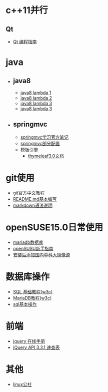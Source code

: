 # c++11并行
## Qt
  * [Qt 编程指南](https://qtguide.ustclug.org)

# java

   * ## java8
   
     * [java8 lambda 1](http://cr.openjdk.java.net/~briangoetz/lambda/lambda-state-final.html) 
     * [java8 lambda 2](http://cr.openjdk.java.net/~briangoetz/lambda/lambda-libraries-final.html)
     * [java8 lambda 3](http://cr.openjdk.java.net/~briangoetz/lambda/lambda-translation.html)
     * [java8 lambda 3](http://zh.lucida.me/blog/java-8-lambdas-insideout-language-features)
   * ## springmvc
     * [springmvc学习官方笔记](/springMVC/one.md)
     * [springmvc部分配置](/springMVC/MD.md)
     * 模板引擎
       * [thymeleaf3.0文档](https://www.thymeleaf.org/doc/tutorials/3.0/usingthymeleaf.html)
# git使用

   * [git官方中文教程](https://git-scm.com/book/zh/v2)
   * [README.md基本编写](https://www.cnblogs.com/shiy/p/6526868.html)
   * [markdown语法说明](https://www.appinn.com/markdown)
   
# openSUSE15.0日常使用
   * [mariadb数据库](/openSUSE15.0/mariadb.md)
   * [openSUSU新手指南](https://opensuse-guide.ustclug.org/)
   * [安装后添加国内中科大镜像源](/openSUSE15.0/安装.md)
# 数据库操作
   * [SQL 基础教程(w3c)](http://www.w3school.com.cn/sql)
   * [MariaDB教程(w3c)](https://www.w3cschool.cn/mariadb)
   * [sql基本操作](/sql/sql基本操作)
# 前端
  * [jquery 在线手册](http://hemin.cn/jq)
  * [jQuery API 3.3.1 速查表](http://jquery.cuishifeng.cn)
# 其他
  * [linux公社](https://linux.linuxidc.com)
